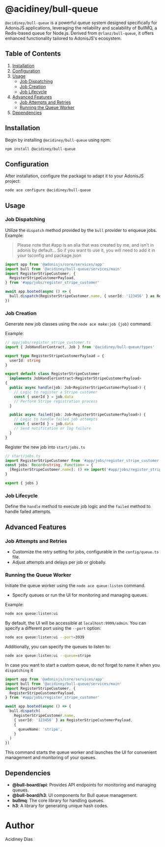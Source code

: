 # @acidiney/bull-queue

`@acidiney/bull-queue` is a powerful queue system designed specifically for AdonisJS applications, leveraging the reliability and scalability of BullMQ, a Redis-based queue for Node.js. Derived from `@rlanz/bull-queue`, it offers enhanced functionality tailored to AdonisJS's ecosystem.

## Table of Contents

1. [Installation](#installation)
2. [Configuration](#configuration)
3. [Usage](#usage)
   - [Job Dispatching](#job-dispatching)
   - [Job Creation](#job-creation)
   - [Job Lifecycle](#job-lifecycle)
4. [Advanced Features](#advanced-features)
   - [Job Attempts and Retries](#job-attempts-and-retries)
   - [Running the Queue Worker](#running-the-queue-worker)
5. [Dependencies](#dependencies)

## Installation <a id="installation"></a>

Begin by installing `@acidiney/bull-queue` using npm:

```bash
npm install @acidiney/bull-queue
```

## Configuration <a id="configuration"></a>

After installation, configure the package to adapt it to your AdonisJS project:

```bash
node ace configure @acidiney/bull-queue
```

## Usage <a id="usage"></a>

### Job Dispatching <a id="job-dispatching"></a>

Utilize the `dispatch` method provided by the `bull` provider to enqueue jobs.
Example:

> Please note that #app is an alia that was created by me, and isn't in adonis by default... So if you want to use it, you will need to add it in your tsconfig and package.json

```typescript
import app from '@adonisjs/core/services/app'
import bull from '@acidiney/bull-queue/services/main'
import RegisterStripeCustomer, {
  RegisterStripeCustomerPayload,
} from '#app/jobs/register_stripe_customer'

await app.booted(async () => {
  bull.dispatch(RegisterStripeCustomer.name, { userId: '123456' } as RegisterStripeCustomerPayload)
})
```

### Job Creation <a id="job-creation"></a>

Generate new job classes using the `node ace make:job {job}` command.

Example:

```ts
// app/jobs/register_stripe_customer.ts
import { JobHandlerContract, Job } from '@acidiney/bull-queue/types'

export type RegisterStripeCustomerPayload = {
  userId: string
}

export default class RegisterStripeCustomer
  implements JobHandlerContract<RegisterStripeCustomerPayload>
{
  public async handle(job: Job<RegisterStripeCustomerPayload>) {
    // Logic to register a Stripe customer
    const { userId } = job.data
    // Perform Stripe registration process
  }

  public async failed(job: Job<RegisterStripeCustomerPayload>) {
    // Logic to handle failed job attempts
    const { userId } = job.data
    // Send notification or log failure
  }
}
```

Register the new job into `start/jobs.ts`

```ts
// start/jobs.ts
import RegisterStripeCustomer from '#app/jobs/register_stripe_customer'
const jobs: Record<string, Function> = {
  [RegisterStripeCustomer.name]: () => import('#app/jobs/register_stripe_customer'),
}

export { jobs }
```

### Job Lifecycle <a id="job-lifecycle"></a>

Define the `handle` method to execute job logic and the `failed` method to handle failed attempts.

## Advanced Features <a id="advanced-features"></a>

### Job Attempts and Retries <a id="job-attempts-and-retries"></a>

- Customize the retry setting for jobs, configurable in the `config/queue.ts` file.
- Adjust attempts and delays per job or globally.

### Running the Queue Worker <a id="running-the-queue-worker"></a>

Initiate the queue worker using the `node ace queue:listen` command.

- Specify queues or run the UI for monitoring and managing queues.

Example:

```bash
node ace queue:listen:ui
```

By default, the UI will be accessible at `localhost:9999/admin`. You can specify a different port using the `--port` option:

```bash
node ace queue:listen:ui --port=3939
```

Additionally, you can specify the queues to listen to:

```bash
node ace queue:listen:ui --queue=stripe
```

In case you want to start a custom queue, do not forget to name it when you `dispatching` it

```ts
import app from '@adonisjs/core/services/app'
import bull from '@acidiney/bull-queue/services/main'
import RegisterStripeCustomer, {
  RegisterStripeCustomerPayload,
} from '#app/jobs/register_stripe_customer'

await app.booted(async () => {
  bull.dispatch(
    RegisterStripeCustomer.name,
    { userId: '123456' } as RegisterStripeCustomerPayload,
    {
      queueName: 'stripe',
    }
  )
})
```

This command starts the queue worker and launches the UI for convenient management and monitoring of your queues.

## Dependencies <a id="dependencies"></a>

- **@bull-board/api**: Provides API endpoints for monitoring and managing queues.
- **@bull-board/h3**: UI components for Bull queue management.
- **bullmq**: The core library for handling queues.
- **h3**: A library for generating unique hash codes.

# Author

Acidiney Dias

